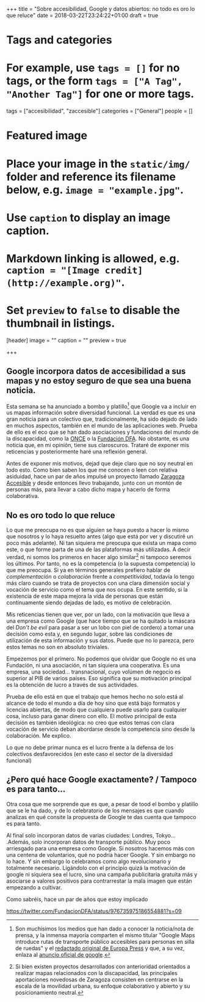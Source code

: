 +++
title = "Sobre accesibilidad, Google y datos abiertos: no todo es oro lo que reluce"
date = 2018-03-22T23:24:22+01:00
draft = true

# Tags and categories
# For example, use `tags = []` for no tags, or the form `tags = ["A Tag", "Another Tag"]` for one or more tags.
tags = ["accesibilidad", "zaccesible"]
categories = ["General"]
people = []

# Featured image
# Place your image in the `static/img/` folder and reference its filename below, e.g. `image = "example.jpg"`.
# Use `caption` to display an image caption.
#   Markdown linking is allowed, e.g. `caption = "[Image credit](http://example.org)"`.
# Set `preview` to `false` to disable the thumbnail in listings.
[header]
image = ""
caption = ""
preview = true

+++

## Google incorpora datos de accesibilidad a sus mapas y no estoy seguro de que sea una buena noticia.

Esta semana se ha anunciado a bombo y platillo[^anuncios] que Google va a incluir en us mapas información sobre diversidad funcional. La verdad es que es una gran noticia para un colectivo que, tradicionalmente, ha sido dejado de lado en muchos aspectos, también en el mundo de las aplicaciones web. Prueba de ello es el eco que se han dado asociaciones y fundaciones del mundo de la discapacidad, como la [ONCE](https://twitter.com/tpalahi/status/974599980660019205) o la [Fundación DFA](https://twitter.com/FundacionDFA/status/976735975186554881?s=09). No obstante, es una noticia que, en mi opinión, tiene sus claroscuros. Trataré de exponer mis reticencias y posteriormente haré una reflexión general.

Antes de exponer mis motivos, dejad que deje claro que no soy neutral en todo esto. Como bien saben los que me conocen o leen con relativa asiduidad, hace un par de años impulsé un proyecto llamado [Zaragoza Accesible](https://zaccesible.usj.es) y desde entonces llevo trabajando, junto con un montón de personas más, para llevar a cabo dicho mapa y hacerlo de forma colaborativa.

## No es oro todo lo que reluce
Lo que me preocupa no es que alguien se haya puesto a hacer lo mismo que nosotros y lo haya resuelto antes (algo que está por ver y discutiré un poco más adelante). Ni tan siquiera me preocupa que exista un mapa como este, o que forme parta de una de las plataformas más utilizadas. A decir verdad, ni somos los primeros en hacer algo similar[^proyectos-similares] ni tampoco seremos los últimos. Por tanto, no es la competencia (o la supuesta competencia) lo que me preocupa. Si ya en términos generales prefiero hablar de *complementación* o *colaboración* frente a *competitividad*, todavía lo tengo más claro cuando se trata de proyectos con una clara dimensión social y vocación de servicio como el tema que nos ocupa. En este sentido, si la existencia de este mapa mejora la vida de personas que están contínuamente siendo dejadas de lado, es motivo de celebración.

Mis reticencias tienen que ver, por un lado, con la motivación que lleva a una empresa como Google (que hace tiempo que se ha quitado la máscara del *Don't be evil* para pasar a ser un lobo con piel de cordero) a tomar una decisión como esta y, en segundo lugar, sobre las condiciones de utilización de esta información y sus datos. Puede que no lo parezca, pero estos temas no son en absoluto triviales.

Empezemos por el primero. No podemos que olvidar que Google no es una Fundación, ni una asociación, ni tan siquiera una cooperativa. Es una empresa, una sociedad... transnacional, cuyo volúmen de negocio es superior al PIB de varios países. Eso significa que su motivación principal es la obtención de lucro a través de sus actividades.

Prueba de ello está en que el trabajo que hemos hecho no solo está al alcance de todo el mundo a día de hoy sino que está bajo formatos y licencias abiertas, de modo que cualquiera puede usarlo para cualquier cosa, incluso para ganar dinero con ello. El motivo principal de esta decisión es también ideológica: no creo que estos temas con clara vocación de servicio deban abordarse desde la competencia sino desde la colaboración.
Me explico.

Lo que no debe primar nunca es el lucro frente a la defensa de los colectivos desfavorecidos (en este caso el sector de la diversidad funcional)

## ¿Pero qué hace Google exactamente? / Tampoco es para tanto...
Otra cosa que me sorprende que es que, a pesar de tood el bombo y platillo que se le ha dado, y de lo celebratorio de los mensajes es que cuando analizas en qué consite la propuesta de Google te das cuenta que tampoco es para tanto.

Al final solo incorporan datos de varias ciudades: Londres, Tokyo... .Además, solo incorporan datos de transporte público. Muy poco arriesgado para una empresa como Google. Si nosotros hacemos más con una centena de voluntarios, qué no podría hacer Google. Y sin embargo no lo hace. Y sin embargo lo celebramos como algo revolucionario y totalmente necesario. Ligándolo con el principio quizá la motivación de google ni siquiera sea el lucro, sino una campaña publicitaria gratuita más y asociarse a valores positivos para contrarrestar la mala imagen que están empezando a cultivar.

Como sabréis, hace un par de años que estoy implicado

https://twitter.com/FundacionDFA/status/976735975186554881?s=09

[^anuncios]: Son muchísimos los medios que han dado a conocer la noticia/nota de prensa, y la inmensa mayoría comparten el mismo titular "Google Maps introduce rutas de transporte público accesibles para personas en silla de ruedas" y el [redactado original de Europa Press](http://www.europapress.es/portaltic/internet/noticia-google-maps-introduce-rutas-transporte-publico-accesibles-personas-silla-ruedas-20180315123904.html) y que, a su vez, enlaza al [anuncio oficial de google](https://www.blog.google/products/maps/introducing-wheelchair-accessible-routes-transit-navigation/).
[^proyectos-similares]: Si bien existen proyectos desarrollados con anterioridad orientados a realizar mapas relacionados con la discapacidad, las principales aportaciones novedosas de Zaragoza consisten en centrarse en la escala de la movilidad urbana, su enfoque colaborativo y abierto y su posicionamiento neutral.
